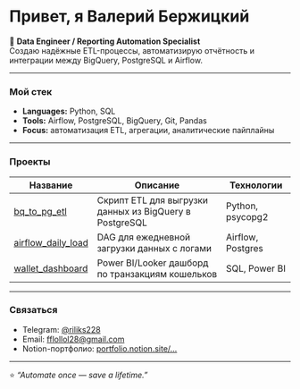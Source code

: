 #  Привет, я Валерий Бержицкий  

🎯 **Data Engineer / Reporting Automation Specialist**  
Создаю надёжные ETL-процессы, автоматизирую отчётность и интеграции между BigQuery, PostgreSQL и Airflow.  

---

### Мой стек
- **Languages:** Python, SQL  
- **Tools:** Airflow, PostgreSQL, BigQuery, Git, Pandas  
- **Focus:** автоматизация ETL, агрегации, аналитические пайплайны  

---

### Проекты
| Название | Описание | Технологии |
|-----------|-----------|-------------|
| [bq_to_pg_etl](https://github.com/valeriy-berzhitskiy/bq_to_pg_etl) | Скрипт ETL для выгрузки данных из BigQuery в PostgreSQL | Python, psycopg2 |
| [airflow_daily_load](https://github.com/valeriy-berzhitskiy/airflow_daily_load) | DAG для ежедневной загрузки данных с логами | Airflow, Postgres |
| [wallet_dashboard](https://github.com/valeriy-berzhitskiy/wallet_dashboard) | Power BI/Looker дашборд по транзакциям кошельков | SQL, Power BI |

---

### Связаться
- Telegram: [@riliks228](https://t.me/@riliks228)
- Email: fflollol28@gmail.com
- Notion-портфолио: [portfolio.notion.site/...](#)

---
⭐️ *“Automate once — save a lifetime.”*
